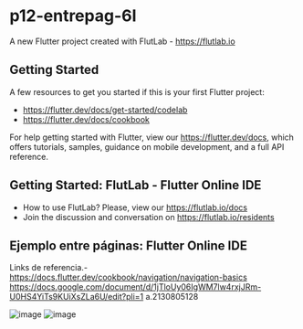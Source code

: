 # p12-entrepag-6I

A new Flutter project created with FlutLab - https://flutlab.io

## Getting Started

A few resources to get you started if this is your first Flutter project:

- https://flutter.dev/docs/get-started/codelab
- https://flutter.dev/docs/cookbook

For help getting started with Flutter, view our
https://flutter.dev/docs, which offers tutorials,
samples, guidance on mobile development, and a full API reference.

## Getting Started: FlutLab - Flutter Online IDE

- How to use FlutLab? Please, view our https://flutlab.io/docs
- Join the discussion and conversation on https://flutlab.io/residents

## Ejemplo entre páginas: Flutter Online IDE

Links de referencia.-
https://docs.flutter.dev/cookbook/navigation/navigation-basics
https://docs.google.com/document/d/1jTloUy06IgWM7lw4rxjJRm-U0HS4YiTs9KUiXsZLa6U/edit?pli=1
a.2130805128

![image](https://github.com/CampaG128/p12-entrepag-6I/assets/143743923/08f6d88b-d56c-4c52-82c3-7b99cbfcb51b)
![image](https://github.com/CampaG128/p12-entrepag-6I/assets/143743923/4a20caeb-8c5e-4c2b-a927-1c36fd99d21e)
